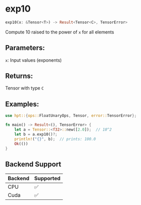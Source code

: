 # exp10
```rust
exp10(x: &Tensor<T>) -> Result<Tensor<C>, TensorError>
```
Compute 10 raised to the power of `x` for all elements

## Parameters:
`x`: Input values (exponents)

## Returns:
Tensor with type `C`

## Examples:
```rust
use hpt::{ops::FloatUnaryOps, Tensor, error::TensorError};

fn main() -> Result<(), TensorError> {
    let a = Tensor::<f32>::new([2.0]);  // 10^2
    let b = a.exp10()?;
    println!("{}", b);  // prints: 100.0
    Ok(())
}
```
## Backend Support
| Backend | Supported |
|---------|-----------|
| CPU     | ✅         |
| Cuda    | ✅        |
